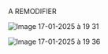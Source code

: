 A REMODIFIER

![Image 17-01-2025 à 19 31](https://github.com/user-attachments/assets/a756f757-7ef5-4aa1-9d42-3a19cad9db51)


![Image 17-01-2025 à 19 36](https://github.com/user-attachments/assets/11bffe59-1c72-4df8-a818-818141ebeff2)
